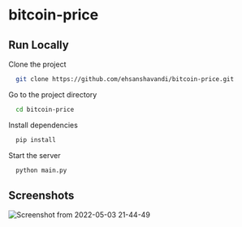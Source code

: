 # bitcoin-price
## Run Locally

Clone the project

```bash
  git clone https://github.com/ehsanshavandi/bitcoin-price.git
```

Go to the project directory

```bash
  cd bitcoin-price
```

Install dependencies

```bash
  pip install
```

Start the server

```bash
  python main.py
```


## Screenshots

![Screenshot from 2022-05-03 21-44-49](https://user-images.githubusercontent.com/59526512/166504835-4aeb8abd-e747-4e63-8a59-97b8a6ddeb81.png)


